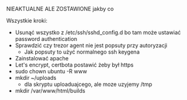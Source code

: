 NIEAKTUALNE ALE ZOSTAWIONE jakby co

Wszystkie kroki:

- Usunąć wszystko z /etc/ssh/sshd_config.d bo tam może ustawiać password authentication
- Sprawdzić czy trezor agent nie jest popsuty przy autoryzacji
	- Jak popsuty to użyć normalnego ssh keygena
- Zainstalować apache
- Let's encrypt, certbota postawić żeby był https
- sudo chown ubuntu -R www
- mkdir ~/uploads
	- dla skryptu uploaduajcego, ale moze uzyjemy /tmp
- mkdir /var/www/html/builds
